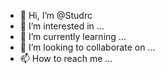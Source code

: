 - 👋 Hi, I’m @Studrc
- 👀 I’m interested in ...
- 🌱 I’m currently learning ...
- 💞️ I’m looking to collaborate on ...
- 📫 How to reach me ...

<!---
Studrc/Studrc is a ✨ special ✨ repository because its `README.md` (this file) appears on your GitHub profile.
You can click the Preview link to take a look at your changes.
--->
